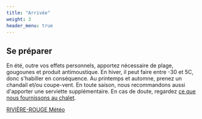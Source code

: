 ```yaml
---
title: "Arrivée"
weight: 3
header_menu: true
---
```


## Se préparer

En été, outre vos effets personnels, apportez nécessaire de plage, gougounes et produit antimoustique. En hiver, il peut faire entre -30 et 5C, donc s'habiller en conséquence. Au printemps et automne, prenez un chandail et/ou coupe-vent. En toute saison, nous recommandons aussi d'apporter une serviette supplémentaire. En cas de doute, regardez [ce que nous fournissons au chalet](https://abchalet.com/#equipemnent).

<a class="weatherwidget-io" href="https://forecast7.com/fr/46d41n74d87/riviere-rouge/" data-label_1="RIVIÈRE-ROUGE" data-label_2="Météo" data-theme="orange" >RIVIÈRE-ROUGE Météo</a><script>!function(d,s,id){var js,fjs=d.getElementsByTagName(s)[0];if(!d.getElementById(id)){js=d.createElement(s);js.id=id;js.src='https://weatherwidget.io/js/widget.min.js';fjs.parentNode.insertBefore(js,fjs);}}(document,'script','weatherwidget-io-js');</script>

Le thé, sel sucre et épices ainsi que tous les équipements de cuisine sont fournis. N'oubliez pas les ingrédients!

Rivière-Rouge a un [contrôle strict sur les poubelles](https://abchalet.com/#poubelles), donc emportez seulement le minimum. Pas d'emballages extra, ou du jetable svp, ou bien soyez prêts à les emporter avec vous au retour.

## S'y rendre

L'adresse du chalet est:

<div id="template-address">Faites une réservation pour voir l'adresse</div>

Vous n'avez pas besoin d'un véhicule tout terrain. Cependant, en hiver, soyez sûr d'avoir des pneus neige.

La cour a quatre places de stationnement. Il peut avoir moins d'espace à cause des tempêtes de neige. Cependant, nous avons une compagnie de déneigement et il y a toujours un minimum de deux espaces de stationnement.


## Code de la porte

Le chalet est équipé d'une serrure électronique. Vous pouvez arriver a partir à n'importe quel moment sans devoir attendre quelqu'un pour recevoir des clés.

Votre code personalisé est actif à partir de 4h de l'après-midi. Si vous voulez entrer avant, nous ferons de notre mieux, mais nous ne pouvons pas faire de promesses pour vous garantir un accès avant. Votre code personnalisé est le suivant:

<div id="template-guestcode">Faites une réservation pour voir votre code personnalisé</div>

![serrure yale](images/yale.jpeg)

Avec votre code personnalisé:

- Appuyez sur Yale
- Tapez votre code
- Appuyez sur ✔︎

C'est ouvert! Votre séjour au chalet commence 😊 N'oubliez pas de voir [les règles](https://abchalet.com/#règles) avec les membres du groupe.

Vous pouvez manuellement fermer la serrure de l'intérieur. De l'extérieur, vous pouvez fermer en tapant sur le bouton "Yale". Important: si vous n'arrivez pas à déverrouiller, soyez sûr de taper sur le bouton "Yale" avant de rentrer leur code